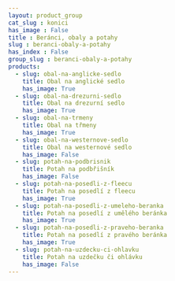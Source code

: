 ```yaml
---
layout: product_group
cat_slug : konici
has_image : False
title : Beránci, obaly a potahy
slug : beranci-obaly-a-potahy
has_index : False
group_slug : beranci-obaly-a-potahy
products:
  - slug: obal-na-anglicke-sedlo
    title: Obal na anglické sedlo
    has_image: True
  - slug: obal-na-drezurni-sedlo
    title: Obal na drezurní sedlo
    has_image: True
  - slug: obal-na-trmeny
    title: Obal na třmeny
    has_image: True
  - slug: obal-na-westernove-sedlo
    title: Obal na westernové sedlo
    has_image: False
  - slug: potah-na-podbrisnik
    title: Potah na podbřišník
    has_image: False
  - slug: potah-na-posedli-z-fleecu
    title: Potah na posedlí z fleecu
    has_image: True
  - slug: potah-na-posedli-z-umeleho-beranka
    title: Potah na posedlí z umělého beránka
    has_image: True
  - slug: potah-na-posedli-z-praveho-beranka
    title: Potah na posedlí z pravého beránka
    has_image: True
  - slug: potah-na-uzdecku-ci-ohlavku
    title: Potah na uzdečku či ohlávku
    has_image: False
---
```


